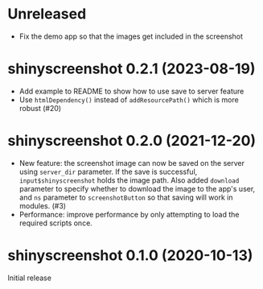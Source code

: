 # Unreleased

- Fix the demo app so that the images get included in the screenshot

# shinyscreenshot 0.2.1 (2023-08-19)

- Add example to README to show how to use save to server feature
- Use `htmlDependency()` instead of `addResourcePath()` which is more robust (#20)

# shinyscreenshot 0.2.0 (2021-12-20)

- New feature: the screenshot image can now be saved on the server using `server_dir` parameter. If the save is successful, `input$shinyscreenshot` holds the image path. Also added `download` parameter to specify whether to download the image to the app's user, and `ns` parameter to `screenshotButton` so that saving will work in modules. (#3)
- Performance: improve performance by only attempting to load the required scripts once.

# shinyscreenshot 0.1.0 (2020-10-13)

Initial release

